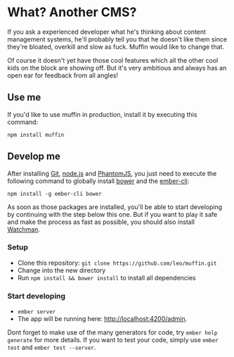# What? Another CMS?

If you ask a experienced developer what he's thinking about content management systems, he'll probably tell you that he doesn't like them since they're bloated, overkill and slow as fuck. Muffin would like to change that.

Of course it doesn't yet have those cool features which all the other cool kids on the block are showing off. But it's very ambitious and always has an open ear for feedback from all angles!

## Use me

If you'd like to use muffin in production, install it by executing this command:

```
npm install muffin
```

## Develop me

After installing [Git][1], [node.js][2] and [PhantomJS][3], you just need to execute the following command to globally install [bower][4] and the [ember-cli][5]:

```
npm install -g ember-cli bower
```

As soon as those packages are installed, you'll be able to start developing by continuing with the step below this one. But if you want to play it safe and make the process as fast as possible, you should also install [Watchman][6].

### Setup

* Clone this repository: `git clone https://github.com/leo/muffin.git`
* Change into the new directory
* Run `npm install && bower install` to install all dependencies

### Start developing

* `ember server`
* The app will be running here: [http://localhost:4200/admin](http://localhost:4200/admin).

Dont forget to make use of the many generators for code, try `ember help generate` for more details. If you want to test your code, simply use `ember test` and `ember test --server`.

[1]: http://git-scm.com/
[2]: http://nodejs.org/
[3]: http://phantomjs.org/
[4]: http://bower.io
[5]: http://www.ember-cli.com
[6]: https://facebook.github.io/watchman/docs/install.html